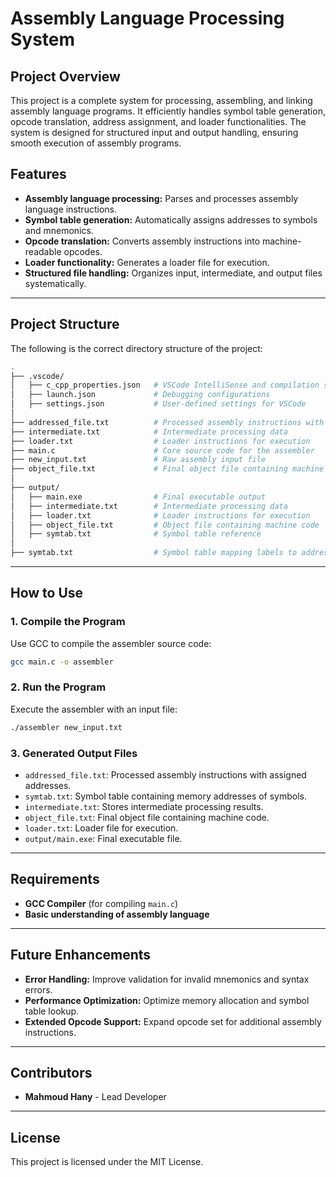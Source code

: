 # Assembly Language Processing System

## Project Overview
This project is a complete system for processing, assembling, and linking assembly language programs. It efficiently handles symbol table generation, opcode translation, address assignment, and loader functionalities. The system is designed for structured input and output handling, ensuring smooth execution of assembly programs.

## Features
- **Assembly language processing:** Parses and processes assembly language instructions.
- **Symbol table generation:** Automatically assigns addresses to symbols and mnemonics.
- **Opcode translation:** Converts assembly instructions into machine-readable opcodes.
- **Loader functionality:** Generates a loader file for execution.
- **Structured file handling:** Organizes input, intermediate, and output files systematically.

---

## Project Structure

The following is the correct directory structure of the project:

```bash
.
├── .vscode/
│   ├── c_cpp_properties.json   # VSCode IntelliSense and compilation settings
│   ├── launch.json             # Debugging configurations
│   ├── settings.json           # User-defined settings for VSCode
│
├── addressed_file.txt          # Processed assembly instructions with addresses
├── intermediate.txt            # Intermediate processing data
├── loader.txt                  # Loader instructions for execution
├── main.c                      # Core source code for the assembler
├── new_input.txt               # Raw assembly input file
├── object_file.txt             # Final object file containing machine code
│
├── output/
│   ├── main.exe                # Final executable output
│   ├── intermediate.txt        # Intermediate processing data
│   ├── loader.txt              # Loader instructions for execution
│   ├── object_file.txt         # Object file containing machine code
│   ├── symtab.txt              # Symbol table reference
│
├── symtab.txt                  # Symbol table mapping labels to addresses
```

---

## How to Use

### **1. Compile the Program**
Use GCC to compile the assembler source code:
```sh
gcc main.c -o assembler
```

### **2. Run the Program**
Execute the assembler with an input file:
```sh
./assembler new_input.txt
```

### **3. Generated Output Files**
- `addressed_file.txt`: Processed assembly instructions with assigned addresses.
- `symtab.txt`: Symbol table containing memory addresses of symbols.
- `intermediate.txt`: Stores intermediate processing results.
- `object_file.txt`: Final object file containing machine code.
- `loader.txt`: Loader file for execution.
- `output/main.exe`: Final executable file.

---

## Requirements
- **GCC Compiler** (for compiling `main.c`)
- **Basic understanding of assembly language**

---

## Future Enhancements
- **Error Handling:** Improve validation for invalid mnemonics and syntax errors.
- **Performance Optimization:** Optimize memory allocation and symbol table lookup.
- **Extended Opcode Support:** Expand opcode set for additional assembly instructions.

---

## Contributors
- **Mahmoud Hany** - Lead Developer

---

## License
This project is licensed under the MIT License.

